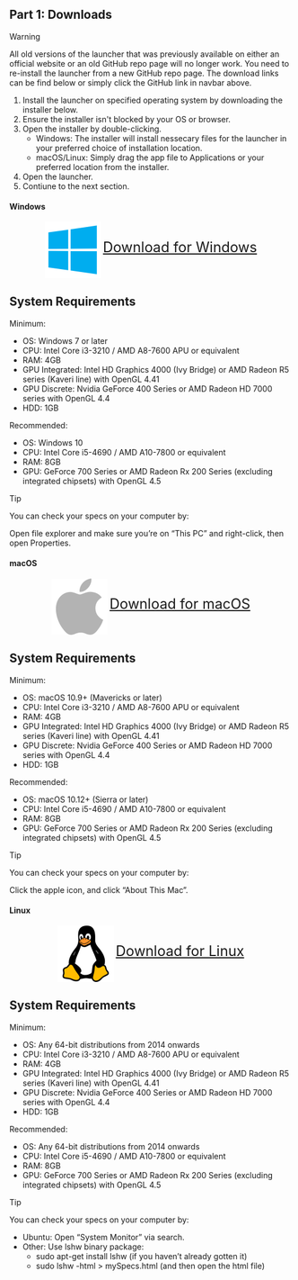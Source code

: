 Part 1: Downloads
---

> [!WARNING]
> All old versions of the launcher that was previously available on either an official website or an old GitHub repo page will no longer work. You need to re-install the launcher from a new GitHub repo page. The download links can be find below or simply click the GitHub link in navbar above.

1. Install the launcher on specified operating system by downloading the installer below.
2. Ensure the installer isn't blocked by your OS or browser.
3. Open the installer by double-clicking.
	- Windows: The installer will install nessecary files for the launcher in your preferred choice of installation location.
	- macOS/Linux: Simply drag the app file to Applications or your preferred location from the installer.
4. Open the launcher.
5. Contiune to the next section.

<!-- tabs:start -->

#### **Windows**

<div style="display:block;margin-left:auto;margin-right:auto;text-align:center"><img src="img/windows.png" height="100" style="vertical-align:middle"> <a style="font-size:25px" href="https://cyberconnects2.github.io/The-World-RCraft-Launcher/releases/latest/download/TheWorldRCraftLauncher-win-setup.exe">Download for Windows</a></div>

System Requirements
---

Minimum:
- OS: Windows 7 or later
- CPU: Intel Core i3-3210 / AMD A8-7600 APU or equivalent
- RAM: 4GB
- GPU Integrated: Intel HD Graphics 4000 (Ivy Bridge) or AMD Radeon R5 series (Kaveri line) with OpenGL 4.41
- GPU Discrete: Nvidia GeForce 400 Series or AMD Radeon HD 7000 series with OpenGL 4.4
- HDD: 1GB

Recommended:
- OS: Windows 10
- CPU: Intel Core i5-4690 / AMD A10-7800 or equivalent	
- RAM: 8GB
- GPU: GeForce 700 Series or AMD Radeon Rx 200 Series (excluding integrated chipsets) with OpenGL 4.5

> [!TIP]
> You can check your specs on your computer by:
>
> Open file explorer and make sure you’re on “This PC” and right-click, then open Properties.

#### **macOS**

<div style="display:block;margin-left:auto;margin-right:auto;text-align:center"><img src="img/macos.png" height="100" style="vertical-align:middle"> <a style="font-size:25px" href="https://cyberconnects2.github.io/The-World-RCraft-Launcher/releases/latest/download/TheWorldRCraftLauncher-mac-setup.dmg">Download for macOS</a></div>

System Requirements
---

Minimum:
- OS: macOS 10.9+ (Mavericks or later)
- CPU: Intel Core i3-3210 / AMD A8-7600 APU or equivalent
- RAM: 4GB
- GPU Integrated: Intel HD Graphics 4000 (Ivy Bridge) or AMD Radeon R5 series (Kaveri line) with OpenGL 4.41
- GPU Discrete: Nvidia GeForce 400 Series or AMD Radeon HD 7000 series with OpenGL 4.4
- HDD: 1GB

Recommended:
- OS: macOS 10.12+ (Sierra or later)
- CPU: Intel Core i5-4690 / AMD A10-7800 or equivalent	
- RAM: 8GB
- GPU: GeForce 700 Series or AMD Radeon Rx 200 Series (excluding integrated chipsets) with OpenGL 4.5

> [!TIP]
> You can check your specs on your computer by:
>
> Click the apple icon, and click “About This Mac”.

#### **Linux**

<div style="display:block;margin-left:auto;margin-right:auto;text-align:center"><img src="img/linux.png" height="100" style="vertical-align:middle"> <a style="font-size:25px" href="https://cyberconnects2.github.io/The-World-RCraft-Launcher/releases/latest/download/TheWorldRCraftLauncher-linux-setup.AppImage">Download for Linux</a></div>

System Requirements
---

Minimum:
- OS: Any 64-bit distributions from 2014 onwards
- CPU: Intel Core i3-3210 / AMD A8-7600 APU or equivalent
- RAM: 4GB
- GPU Integrated: Intel HD Graphics 4000 (Ivy Bridge) or AMD Radeon R5 series (Kaveri line) with OpenGL 4.41
- GPU Discrete: Nvidia GeForce 400 Series or AMD Radeon HD 7000 series with OpenGL 4.4
- HDD: 1GB

Recommended:
- OS: Any 64-bit distributions from 2014 onwards
- CPU: Intel Core i5-4690 / AMD A10-7800 or equivalent	
- RAM: 8GB
- GPU: GeForce 700 Series or AMD Radeon Rx 200 Series (excluding integrated chipsets) with OpenGL 4.5

> [!TIP]
> You can check your specs on your computer by:
>
> - Ubuntu: Open “System Monitor” via search.
> - Other: Use lshw binary package:
> 	- sudo apt-get install lshw (if you haven’t already gotten it)
> 	- sudo lshw -html > mySpecs.html (and then open the html file)

<!-- tabs:end -->
